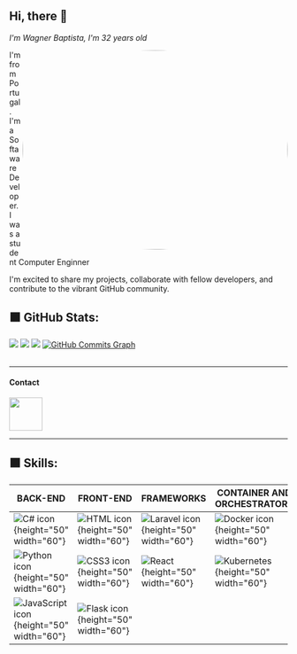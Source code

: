 <link rel="stylesheet" href="https://cdn.jsdelivr.net/gh/devicons/devicon@v2.12.0/devicon.min.css">

<h2> Hi, there 👋 </h2>
<p><em> I'm Wagner Baptista, I'm 32 years old </br>
</em></p>
<img align='right' src="https://media.giphy.com/media/PI3QGKFN6XZUCMMqJm/giphy.gif" width="480" height="360" class="giphy-embed" style="border-radius:50%" allowFullScreen>
I'm from Portugal. </br>
I'm a Softaware Developer.</br>
I was a student Computer Enginner</br>



I'm excited to share my projects, collaborate with fellow developers, and contribute to the vibrant GitHub community.</br>

## ⬛️ GitHub Stats:
![](https://github-readme-stats.vercel.app/api?username=JailsonA&theme=radical&hide_border=true&include_all_commits=false&count_private=true) ![](https://github-readme-streak-stats.herokuapp.com/?user=JailsonA&theme=radical&hide_border=true) ![](https://github-readme-stats.vercel.app/api/top-langs/?username=JailsonA&theme=radical&hide_border=true&include_all_commits=false&count_private=true&layout=compact)
<a href="http://www.github.com/JailsonA"><img src="https://github-readme-activity-graph.cyclic.app/graph?username=JailsonA&bg_color=1c1917&color=ffffff&line=0cd0cd&point=ffffff&area_color=1c1917&area=true&hide_border=true&custom_title=GitHub%20Commits%20Graph" alt="GitHub Commits Graph" /></a><br><br>

----

#### Contact

<a href="https://www.linkedin.com/in/leonardodemetrio/" target="_blank">
  <img src="https://cdn.jsdelivr.net/gh/devicons/devicon/icons/linkedin/linkedin-original.svg" align="center" heigth="50" width="60">
</a>

----

 <link rel="stylesheet" href="https://cdn.jsdelivr.net/gh/devicons/devicon@v2.15.1/devicon.min.css"> 

## ⬛️ Skills:
|BACK-END |FRONT-END  | FRAMEWORKS | CONTAINER AND ORCHESTRATORS |
| --- | --- | --- | --- |
|![C# icon](https://cdn.jsdelivr.net/gh/devicons/devicon/icons/csharp/csharp-original.svg){height="50" width="60"}  | ![HTML icon](https://cdn.jsdelivr.net/gh/devicons/devicon/icons/html5/html5-original.svg){height="50" width="60"} | ![Laravel icon](https://cdn.jsdelivr.net/gh/devicons/devicon/icons/laravel/laravel-plain-wordmark.svg){height="50" width="60"} | ![Docker icon](https://cdn.jsdelivr.net/gh/devicons/devicon/icons/docker/docker-plain-wordmark.svg){height="50" width="60"} |
|![Python icon](https://cdn.jsdelivr.net/gh/devicons/devicon/icons/python/python-original.svg){height="50" width="60"} | ![CSS3 icon](https://cdn.jsdelivr.net/gh/devicons/devicon/icons/css3/css3-original.svg){height="50" width="60"}| ![React](https://cdn.jsdelivr.net/gh/devicons/devicon/icons/react/react-original.svg){height="50" width="60"} | ![Kubernetes](https://cdn.jsdelivr.net/gh/devicons/devicon/icons/kubernetes/kubernetes-plain-wordmark.svg){height="50" width="60"} |
|![JavaScript icon](https://cdn.jsdelivr.net/gh/devicons/devicon/icons/javascript/javascript-original.svg){height="50" width="60"} | ![Flask icon](https://cdn.jsdelivr.net/gh/devicons/devicon/icons/flask/flask-original-wordmark.svg){height="50" width="60"} |










<!--
**leovd100/leovd100** is a ✨ _special_ ✨ repository because its `README.md` (this file) appears on your GitHub profile.

Here are some ideas to get you started:

- 🔭 I’m currently working on ...
- 🌱 I’m currently learning ...
- 👯 I’m looking to collaborate on ...
- 🤔 I’m looking for help with ...
- 💬 Ask me about ...
- 📫 How to reach me: ...
- 😄 Pronouns: ...
- ⚡ Fun fact: ...
-->
